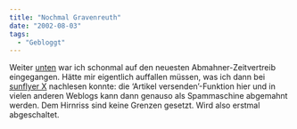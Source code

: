 ```yaml
---
title: "Nochmal Gravenreuth"
date: "2002-08-03"
tags:
  - "Gebloggt"
---
```


Weiter [unten](https://web.archive.org/web/20041114095507/http://www.couchblog.de/nico/archives/000267.php) war ich schonmal auf den neuesten Abmahner-Zeitvertreib eingegangen. Hätte mir eigentlich auffallen müssen, was ich dann bei [sunflyer X](https://web.archive.org/web/20041114095507/http://www.sunflyer.ch/item00103.php) nachlesen konnte: die ‘Artikel versenden’-Funktion hier und in vielen anderen Weblogs kann dann genauso als Spammaschine abgemahnt werden. Dem Hirnriss sind keine Grenzen gesetzt. Wird also erstmal abgeschaltet.
